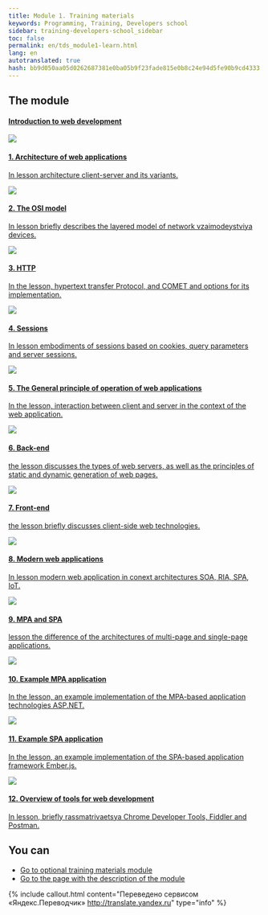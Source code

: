 ```yaml
---
title: Module 1. Training materials
keywords: Programming, Training, Developers school
sidebar: training-developers-school_sidebar
toc: false
permalink: en/tds_module1-learn.html
lang: en
autotranslated: true
hash: bb9d050aa05d0262687381e0ba05b9f23fade815e0b8c24e94d5fe90b9cd4333
---
```


## The module

<div class="panel-group">
<div class="panel panel-default">
<div class="panel-heading">
<h4 class="panel-title">
<a data-toggle="collapse" href="#collapse2">
Introduction to web development</a>
</h4>
</div>
<div id="collapse2" class="panel-collapse collapse in">
<div class="panel-body">
<div class="row items">
<div class="col-sm-6 col-md-4 portfolio-item">
<a href="{{ 'https://www.youtube.com/watch?v=gERnjWLUaK0&list=PLlhqsC7hBaSdSon8kbOeYWkb_sTz14Hq0' | relative_url }}" class="portfolio-link" target="_blank">
<div class="img-wrapper">
<img src="{{ "/images/pages/trainings/developers-school/module1/architecture.jpg" | relative_url}}" class="products-img">
</div>
<h4><span class="item-head">1. Architecture of web applications</span></h4>
<p>In lesson architecture client-server and its variants.</p>
</a>
</div>
<div class="col-sm-6 col-md-4 portfolio-item">
<a href="{{ 'https://www.youtube.com/watch?v=R458L8K9aIU&list=PLlhqsC7hBaSdSon8kbOeYWkb_sTz14Hq0' | relative_url }}" class="portfolio-link" target="_blank">
<div class="img-wrapper">
<img src="{{ "/images/pages/trainings/developers-school/module1/osi.jpg" | relative_url}}" class="products-img">
</div>
<h4><span class="item-head">2. The OSI model</span></h4>
<p>In lesson briefly describes the layered model of network vzaimodeystviya devices.</p>
</a>
</div>
<div class="col-sm-6 col-md-4 portfolio-item">
<a href="{{ 'https://www.youtube.com/watch?v=_xW7huwTVqU&list=PLlhqsC7hBaSdSon8kbOeYWkb_sTz14Hq0' | relative_url }}" class="portfolio-link" target="_blank">
<div class="img-wrapper">
<img src="{{ "/images/pages/trainings/developers-school/module1/http.jpg" | relative_url}}" class="products-img">
</div>
<h4><span class="item-head">3. HTTP</span></h4>
<p>In the lesson, hypertext transfer Protocol, and COMET and options for its implementation.</p>
</a>
</div>
</div>
<div class="row items">
<div class="col-sm-6 col-md-4 portfolio-item">
<a href="{{ 'https://www.youtube.com/watch?v=vEwBAsqcVB4&list=PLlhqsC7hBaSdSon8kbOeYWkb_sTz14Hq0' | relative_url }}" class="portfolio-link" target="_blank">
<div class="img-wrapper">
<img src="{{ "/images/pages/trainings/developers-school/module1/sessions.jpg" | relative_url}}" class="products-img">
</div>
<h4><span class="item-head">4. Sessions</span></h4>
<p>In lesson embodiments of sessions based on cookies, query parameters and server sessions.</p>
</a>
</div>
<div class="col-sm-6 col-md-4 portfolio-item">
<a href="{{ 'https://www.youtube.com/watch?v=j0pFteIaxJc&list=PLlhqsC7hBaSdSon8kbOeYWkb_sTz14Hq0' | relative_url }}" class="portfolio-link" target="_blank">
<div class="img-wrapper">
<img src="{{ "/images/pages/trainings/developers-school/module1/general-web.jpg" | relative_url}}" class="products-img">
</div>
<h4><span class="item-head">5. The General principle of operation of web applications</span></h4>
<p>In the lesson, interaction between client and server in the context of the web application.</p>
</a>
</div>
<div class="col-sm-6 col-md-4 portfolio-item">
<a href="{{ 'https://www.youtube.com/watch?v=amRjuBjVt8I&list=PLlhqsC7hBaSdSon8kbOeYWkb_sTz14Hq0' | relative_url }}" class="portfolio-link" target="_blank">
<div class="img-wrapper">
<img src="{{ "/images/pages/trainings/developers-school/module1/back-end.jpg" | relative_url}}" class="products-img">
</div>
<h4><span class="item-head">6. Back-end</span></h4>
<p>the lesson discusses the types of web servers, as well as the principles of static and dynamic generation of web pages.</p>
</a>
</div>
</div>
<div class="row items">
<div class="col-sm-6 col-md-4 portfolio-item">
<a href="{{ 'https://www.youtube.com/watch?v=XBpWdjx3imU&list=PLlhqsC7hBaSdSon8kbOeYWkb_sTz14Hq0' | relative_url }}" class="portfolio-link" target="_blank">
<div class="img-wrapper">
<img src="{{ "/images/pages/trainings/developers-school/module1/front-end.jpg" | relative_url}}" class="products-img">
</div>
<h4><span class="item-head">7. Front-end</span></h4>
<p>the lesson briefly discusses client-side web technologies.</p>
</a>
</div>
<div class="col-sm-6 col-md-4 portfolio-item">
<a href="{{ 'https://www.youtube.com/watch?v=jjQfRzkSHaY&list=PLlhqsC7hBaSdSon8kbOeYWkb_sTz14Hq0' | relative_url }}" class="portfolio-link" target="_blank">
<div class="img-wrapper">
<img src="{{ "/images/pages/trainings/developers-school/module1/modern-apps.jpg" | relative_url}}" class="products-img">
</div>
<h4><span class="item-head">8. Modern web applications</span></h4>
<p>In lesson modern web application in conext architectures SOA, RIA, SPA, IoT.</p>
</a>
</div>
<div class="col-sm-6 col-md-4 portfolio-item">
<a href="{{ 'https://www.youtube.com/watch?v=l00DuqUsZZs&list=PLlhqsC7hBaSdSon8kbOeYWkb_sTz14Hq0' | relative_url }}" class="portfolio-link" target="_blank">
<div class="img-wrapper">
<img src="{{ "/images/pages/trainings/developers-school/module1/mpa-spa.jpg" | relative_url}}" class="products-img">
</div>
<h4><span class="item-head">9. MPA and SPA</span></h4>
<p>lesson the difference of the architectures of multi-page and single-page applications.</p>
</a>
</div>
</div>
<div class="row items">
<div class="col-sm-6 col-md-4 portfolio-item">
<a href="{{ 'https://www.youtube.com/watch?v=SknXUhnbMHE&list=PLlhqsC7hBaSdSon8kbOeYWkb_sTz14Hq0' | relative_url }}" class="portfolio-link" target="_blank">
<div class="img-wrapper">
<img src="{{ "/images/pages/trainings/developers-school/module1/mpa.jpg" | relative_url}}" class="products-img">
</div>
<h4><span class="item-head">10. Example MPA application</span></h4>
<p>In the lesson, an example implementation of the MPA-based application technologies ASP.NET.</p>
</a>
</div>
<div class="col-sm-6 col-md-4 portfolio-item">
<a href="{{ 'https://www.youtube.com/watch?v=aWywuZbdvpU&list=PLlhqsC7hBaSdSon8kbOeYWkb_sTz14Hq0' | relative_url }}" class="portfolio-link" target="_blank">
<div class="img-wrapper">
<img src="{{ "/images/pages/trainings/developers-school/module1/spa.jpg" | relative_url}}" class="products-img">
</div>
<h4><span class="item-head">11. Example SPA application</span></h4>
<p>In the lesson, an example implementation of the SPA-based application framework Ember.js.</p>
</a>
</div>
<div class="col-sm-6 col-md-4 portfolio-item">
<a href="{{ 'https://www.youtube.com/watch?v=42ZvopKusvM&list=PLlhqsC7hBaSdSon8kbOeYWkb_sTz14Hq0' | relative_url }}" class="portfolio-link" target="_blank">
<div class="img-wrapper">
<img src="{{ "/images/pages/trainings/developers-school/module1/instruments-web.jpg" | relative_url}}" class="products-img">
</div>
<h4><span class="item-head">12. Overview of tools for web development</span></h4>
<p>In lesson, briefly rassmatrivaetsya Chrome Developer Tools, Fiddler and Postman.</p>
</a>
</div>
</div>
</div>
</div>
</div>
</div>

## You can

* [Go to optional training materials module](tds_module1-appendix.html)
* [Go to the page with the description of the module](tds_module1-about.html)



{% include callout.html content="Переведено сервисом «Яндекс.Переводчик» <http://translate.yandex.ru>" type="info" %}